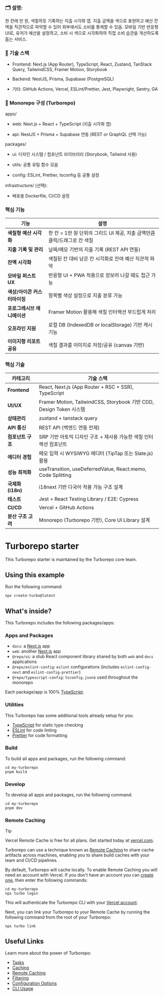### 🗂️ 설명:

한 칸에 만 원, 색칠하듯 기록하는 지출 시각화 앱.
지출 금액을 색으로 표현하고 예산 잔액을 직관적으로 파악할 수 있어 외부에서도 소비를 통제할 수 있음.
모바일 기반 반응형 UI로, 유저가 예산을 설정하고, 소비 시 색으로 시각화하여 직접 소비 습관을 개선하도록 돕는 서비스.

### 🔧 기술 스택

- Frontend: Next.js (App Router), TypeScript, React, Zustand, TanStack Query, TailwindCSS, Framer Motion, Storybook

- Backend: NestJS, Prisma, Supabase (PostgreSQL)

- 기타: GitHub Actions, Vercel, ESLint/Prettier, Jest, Playwright, Sentry, GA

### 📁 Monorepo 구성 (Turborepo)

apps/

- web: Next.js + React + TypeScript (지출 시각화 앱)

- api: NestJS + Prisma + Supabase 연동 (REST or GraphQL 선택 가능)

packages/

- ui: 디자인 시스템 / 컴포넌트 라이브러리 (Storybook, Tailwind 사용)

- utils: 공통 유틸 함수 모음

- config: ESLint, Prettier, tsconfig 등 공통 설정

infrastructure/ (선택):

- 배포용 Dockerfile, CI/CD 설정

### 핵심 기능

| 기능                         | 설명                                                                      |
| ---------------------------- | ------------------------------------------------------------------------- |
| **색칠형 예산 시각화**       | 한 칸 = 1만 원 단위의 그리드 UI 제공, 지출 금액만큼 클릭/드래그로 칸 색칠 |
| **지출 기록 및 관리**        | 날짜/메모 기반의 지출 기록 (REST API 연동)                                |
| **잔액 시각화**              | 색칠된 칸 대비 남은 칸 시각화로 잔여 예산 직관적 파악                     |
| **모바일 퍼스트 UX**         | 반응형 UI + PWA 적용으로 장보러 나갈 때도 접근 가능                       |
| **색상/아이콘 커스터마이징** | 항목별 색상 설정으로 지출 분류 가능                                       |
| **프로그레시브 애니메이션**  | Framer Motion 활용해 색칠 인터랙션 부드럽게 처리                          |
| **오프라인 지원**            | 로컬 DB (IndexedDB or localStorage) 기반 캐시 기능                        |
| **이미지형 리포트 공유**     | 색칠 결과를 이미지로 저장/공유 (canvas 기반)                              |

### 핵심 기술

| 카테고리           | 기술 스택                                                           |
| ------------------ | ------------------------------------------------------------------- |
| **Frontend**       | React, Next.js (App Router + RSC + SSR), TypeScript                 |
| **UI/UX**          | Framer Motion, TailwindCSS, Storybook 기반 CDD, Design Token 시스템 |
| **상태관리**       | zustand + tanstack query                                            |
| **API 통신**       | REST API (백엔드 연동 전제)                                         |
| **컴포넌트 구조**  | SRP 기반 아토믹 디자인 구조 + 재사용 가능한 색칠 인터랙션 컴포넌트  |
| **에디터 경험**    | 메모 입력 시 WYSIWYG 에디터 (TipTap 또는 Slate.js) 활용             |
| **성능 최적화**    | useTransition, useDeferredValue, React.memo, Code Splitting         |
| **국제화 (i18n)**  | i18next 기반 다국어 적용 가능 구조 설계                             |
| **테스트**         | Jest + React Testing Library / E2E: Cypress                         |
| **CI/CD**          | Vercel + GitHub Actions                                             |
| **분산 구조 고려** | Monorepo (Turborepo 기반), Core UI Library 설계                     |

# Turborepo starter

This Turborepo starter is maintained by the Turborepo core team.

## Using this example

Run the following command:

```sh
npx create-turbo@latest
```

## What's inside?

This Turborepo includes the following packages/apps:

### Apps and Packages

- `docs`: a [Next.js](https://nextjs.org/) app
- `web`: another [Next.js](https://nextjs.org/) app
- `@repo/ui`: a stub React component library shared by both `web` and `docs` applications
- `@repo/eslint-config`: `eslint` configurations (includes `eslint-config-next` and `eslint-config-prettier`)
- `@repo/typescript-config`: `tsconfig.json`s used throughout the monorepo

Each package/app is 100% [TypeScript](https://www.typescriptlang.org/).

### Utilities

This Turborepo has some additional tools already setup for you:

- [TypeScript](https://www.typescriptlang.org/) for static type checking
- [ESLint](https://eslint.org/) for code linting
- [Prettier](https://prettier.io) for code formatting

### Build

To build all apps and packages, run the following command:

```
cd my-turborepo
pnpm build
```

### Develop

To develop all apps and packages, run the following command:

```
cd my-turborepo
pnpm dev
```

### Remote Caching

> [!TIP]
> Vercel Remote Cache is free for all plans. Get started today at [vercel.com](https://vercel.com/signup?/signup?utm_source=remote-cache-sdk&utm_campaign=free_remote_cache).

Turborepo can use a technique known as [Remote Caching](https://turborepo.com/docs/core-concepts/remote-caching) to share cache artifacts across machines, enabling you to share build caches with your team and CI/CD pipelines.

By default, Turborepo will cache locally. To enable Remote Caching you will need an account with Vercel. If you don't have an account you can [create one](https://vercel.com/signup?utm_source=turborepo-examples), then enter the following commands:

```
cd my-turborepo
npx turbo login
```

This will authenticate the Turborepo CLI with your [Vercel account](https://vercel.com/docs/concepts/personal-accounts/overview).

Next, you can link your Turborepo to your Remote Cache by running the following command from the root of your Turborepo:

```
npx turbo link
```

## Useful Links

Learn more about the power of Turborepo:

- [Tasks](https://turborepo.com/docs/crafting-your-repository/running-tasks)
- [Caching](https://turborepo.com/docs/crafting-your-repository/caching)
- [Remote Caching](https://turborepo.com/docs/core-concepts/remote-caching)
- [Filtering](https://turborepo.com/docs/crafting-your-repository/running-tasks#using-filters)
- [Configuration Options](https://turborepo.com/docs/reference/configuration)
- [CLI Usage](https://turborepo.com/docs/reference/command-line-reference)
